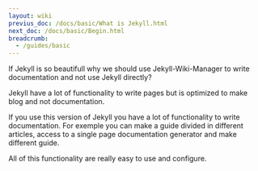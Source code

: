 ```yaml
---
layout: wiki
previus_doc: /docs/basic/What is Jekyll.html
next_doc: /docs/basic/Begin.html
breadcrumb:
  - /guides/basic
---
```

If Jekyll is so beautifull why we should use Jekyll-Wiki-Manager to write documentation
and not use Jekyll directly?

Jekyll have a lot of functionality to write pages but is optimized to make blog and 
not documentation.

If you use this version of Jekyll you have a lot of functionality to write documentation.
For exemple you can make a guide divided in different articles, access to a single page
documentation generator and make different guide.

All of this functionality are really easy to use and configure.
